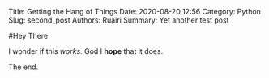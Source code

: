Title: Getting the Hang of Things
Date: 2020-08-20 12:56
Category: Python
Slug: second_post
Authors: Ruairi
Summary: Yet another test post

#Hey There

I wonder if this *works*. God I **hope** that it does. 

The end. 
